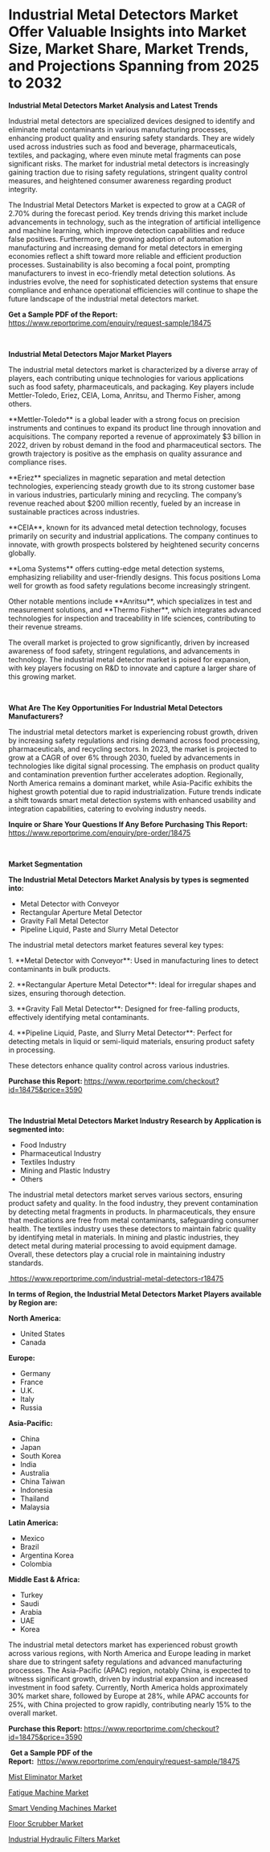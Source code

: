 <p><h1>Industrial Metal Detectors Market Offer Valuable Insights into Market Size, Market Share, Market Trends, and Projections Spanning from 2025 to 2032</h1></p><p><strong>Industrial Metal Detectors Market Analysis and Latest Trends</strong></p>
<p><p>Industrial metal detectors are specialized devices designed to identify and eliminate metal contaminants in various manufacturing processes, enhancing product quality and ensuring safety standards. They are widely used across industries such as food and beverage, pharmaceuticals, textiles, and packaging, where even minute metal fragments can pose significant risks. The market for industrial metal detectors is increasingly gaining traction due to rising safety regulations, stringent quality control measures, and heightened consumer awareness regarding product integrity.</p><p>The Industrial Metal Detectors Market is expected to grow at a CAGR of 2.70% during the forecast period. Key trends driving this market include advancements in technology, such as the integration of artificial intelligence and machine learning, which improve detection capabilities and reduce false positives. Furthermore, the growing adoption of automation in manufacturing and increasing demand for metal detectors in emerging economies reflect a shift toward more reliable and efficient production processes. Sustainability is also becoming a focal point, prompting manufacturers to invest in eco-friendly metal detection solutions. As industries evolve, the need for sophisticated detection systems that ensure compliance and enhance operational efficiencies will continue to shape the future landscape of the industrial metal detectors market.</p></p>
<p><strong>Get a Sample PDF of the Report:&nbsp;</strong> <a href="https://www.reportprime.com/enquiry/request-sample/18475?utm_campaign=16&utm_medium=2&utm_source=Github&utm_content=ia&utm_term=19032025&utm_id=industrial-metal-detectors">https://www.reportprime.com/enquiry/request-sample/18475</a></p>
<p>&nbsp;</p>
<p><strong>Industrial Metal Detectors Major Market Players</strong></p>
<p><p>The industrial metal detectors market is characterized by a diverse array of players, each contributing unique technologies for various applications such as food safety, pharmaceuticals, and packaging. Key players include Mettler-Toledo, Eriez, CEIA, Loma, Anritsu, and Thermo Fisher, among others.</p><p>**Mettler-Toledo** is a global leader with a strong focus on precision instruments and continues to expand its product line through innovation and acquisitions. The company reported a revenue of approximately $3 billion in 2022, driven by robust demand in the food and pharmaceutical sectors. The growth trajectory is positive as the emphasis on quality assurance and compliance rises.</p><p>**Eriez** specializes in magnetic separation and metal detection technologies, experiencing steady growth due to its strong customer base in various industries, particularly mining and recycling. The company’s revenue reached about $200 million recently, fueled by an increase in sustainable practices across industries.</p><p>**CEIA**, known for its advanced metal detection technology, focuses primarily on security and industrial applications. The company continues to innovate, with growth prospects bolstered by heightened security concerns globally.</p><p>**Loma Systems** offers cutting-edge metal detection systems, emphasizing reliability and user-friendly designs. This focus positions Loma well for growth as food safety regulations become increasingly stringent.</p><p>Other notable mentions include **Anritsu**, which specializes in test and measurement solutions, and **Thermo Fisher**, which integrates advanced technologies for inspection and traceability in life sciences, contributing to their revenue streams.</p><p>The overall market is projected to grow significantly, driven by increased awareness of food safety, stringent regulations, and advancements in technology. The industrial metal detector market is poised for expansion, with key players focusing on R&D to innovate and capture a larger share of this growing market.</p></p>
<p>&nbsp;</p>
<p><strong>What Are The Key Opportunities For Industrial Metal Detectors Manufacturers?</strong></p>
<p><p>The industrial metal detectors market is experiencing robust growth, driven by increasing safety regulations and rising demand across food processing, pharmaceuticals, and recycling sectors. In 2023, the market is projected to grow at a CAGR of over 6% through 2030, fueled by advancements in technologies like digital signal processing. The emphasis on product quality and contamination prevention further accelerates adoption. Regionally, North America remains a dominant market, while Asia-Pacific exhibits the highest growth potential due to rapid industrialization. Future trends indicate a shift towards smart metal detection systems with enhanced usability and integration capabilities, catering to evolving industry needs.</p></p>
<p><strong>Inquire or Share Your Questions If Any Before Purchasing This Report:</strong> <a href="https://www.reportprime.com/enquiry/pre-order/18475?utm_campaign=16&utm_medium=2&utm_source=Github&utm_content=ia&utm_term=19032025&utm_id=industrial-metal-detectors">https://www.reportprime.com/enquiry/pre-order/18475</a></p>
<p>&nbsp;</p>
<p><strong>Market Segmentation</strong></p>
<p><strong>The Industrial Metal Detectors Market Analysis by types is segmented into:</strong></p>
<p><ul><li>Metal Detector with Conveyor</li><li>Rectangular Aperture Metal Detector</li><li>Gravity Fall Metal Detector</li><li>Pipeline Liquid, Paste and Slurry Metal Detector</li></ul></p>
<p><p>The industrial metal detectors market features several key types: </p><p>1. **Metal Detector with Conveyor**: Used in manufacturing lines to detect contaminants in bulk products.</p><p>2. **Rectangular Aperture Metal Detector**: Ideal for irregular shapes and sizes, ensuring thorough detection.</p><p>3. **Gravity Fall Metal Detector**: Designed for free-falling products, effectively identifying metal contaminants.</p><p>4. **Pipeline Liquid, Paste, and Slurry Metal Detector**: Perfect for detecting metals in liquid or semi-liquid materials, ensuring product safety in processing. </p><p>These detectors enhance quality control across various industries.</p></p>
<p><strong>Purchase this Report:&nbsp;</strong><a href="https://www.reportprime.com/checkout?id=18475&price=3590&utm_campaign=16&utm_medium=2&utm_source=Github&utm_content=ia&utm_term=19032025&utm_id=industrial-metal-detectors">https://www.reportprime.com/checkout?id=18475&price=3590</a></p>
<p>&nbsp;</p>
<p><strong>The Industrial Metal Detectors Market Industry Research by Application is segmented into:</strong></p>
<p><ul><li>Food Industry</li><li>Pharmaceutical Industry</li><li>Textiles Industry</li><li>Mining and Plastic Industry</li><li>Others</li></ul></p>
<p><p>The industrial metal detectors market serves various sectors, ensuring product safety and quality. In the food industry, they prevent contamination by detecting metal fragments in products. In pharmaceuticals, they ensure that medications are free from metal contaminants, safeguarding consumer health. The textiles industry uses these detectors to maintain fabric quality by identifying metal in materials. In mining and plastic industries, they detect metal during material processing to avoid equipment damage. Overall, these detectors play a crucial role in maintaining industry standards.</p></p>
<p><a href="https://www.reportprime.com/industrial-metal-detectors-r18475?utm_campaign=16&utm_medium=2&utm_source=Github&utm_content=ia&utm_term=19032025&utm_id=industrial-metal-detectors">&nbsp;https://www.reportprime.com/industrial-metal-detectors-r18475</a></p>
<p><strong>In terms of Region, the Industrial Metal Detectors Market Players available by Region are:</strong></p>
<p>
    <p> <strong> North America: </strong>
        <ul>
            <li>United States</li>
            <li>Canada</li>
        </ul>
        </p> 
    <p> <strong> Europe: </strong>
        <ul>
            <li>Germany</li>
            <li>France</li>
            <li>U.K.</li>
            <li>Italy</li>
            <li>Russia</li>
        </ul>
        </p> 
    <p> <strong> Asia-Pacific: </strong>
        <ul>
            <li>China</li>
            <li>Japan</li>
            <li>South Korea</li>
            <li>India</li>
            <li>Australia</li>
            <li>China Taiwan</li>
            <li>Indonesia</li>
            <li>Thailand</li>
            <li>Malaysia</li>
        </ul>
        </p> 
    <p> <strong> Latin America: </strong>
        <ul>
            <li>Mexico</li>
            <li>Brazil</li>
            <li>Argentina Korea</li>
            <li>Colombia</li>
        </ul>
        </p> 
    <p> <strong> Middle East & Africa: </strong>
        <ul>
            <li>Turkey</li>
            <li>Saudi</li>
            <li>Arabia</li>
            <li>UAE</li>
            <li>Korea</li>
        </ul>
    </p>
    </p>
<p><p>The industrial metal detectors market has experienced robust growth across various regions, with North America and Europe leading in market share due to stringent safety regulations and advanced manufacturing processes. The Asia-Pacific (APAC) region, notably China, is expected to witness significant growth, driven by industrial expansion and increased investment in food safety. Currently, North America holds approximately 30% market share, followed by Europe at 28%, while APAC accounts for 25%, with China projected to grow rapidly, contributing nearly 15% to the overall market.</p></p>
<p><strong>Purchase this Report: </strong><a href="https://www.reportprime.com/checkout?id=18475&price=3590&utm_campaign=16&utm_medium=2&utm_source=Github&utm_content=ia&utm_term=19032025&utm_id=industrial-metal-detectors">https://www.reportprime.com/checkout?id=18475&price=3590</a></p>
<p>&nbsp;<strong>Get a Sample PDF of the Report:&nbsp;&nbsp;</strong><a href="https://www.reportprime.com/enquiry/request-sample/18475?utm_campaign=16&utm_medium=2&utm_source=Github&utm_content=ia&utm_term=19032025&utm_id=industrial-metal-detectors">https://www.reportprime.com/enquiry/request-sample/18475</a></p>
<p><strong></strong></p>
<p><p><a href="https://github.com/abedlagagica4/Market-Research-Report-List-1/blob/main/mist-eliminator-market.md?utm_campaign=16&utm_medium=2&utm_source=Github&utm_content=ia&utm_term=19032025&utm_id=industrial-metal-detectors">Mist Eliminator Market</a></p><p><a href="https://github.com/djibenesha/Market-Research-Report-List-1/blob/main/fatigue-machine-market.md?utm_campaign=16&utm_medium=2&utm_source=Github&utm_content=ia&utm_term=19032025&utm_id=industrial-metal-detectors">Fatigue Machine Market</a></p><p><a href="https://github.com/nibbsmantji/Market-Research-Report-List-1/blob/main/smart-vending-machines-market.md?utm_campaign=16&utm_medium=2&utm_source=Github&utm_content=ia&utm_term=19032025&utm_id=industrial-metal-detectors">Smart Vending Machines Market</a></p><p><a href="https://github.com/leehihkl/Market-Research-Report-List-1/blob/main/floor-scrubber-market.md?utm_campaign=16&utm_medium=2&utm_source=Github&utm_content=ia&utm_term=19032025&utm_id=industrial-metal-detectors">Floor Scrubber Market</a></p><p><a href="https://github.com/birbamanan03/Market-Research-Report-List-1/blob/main/industrial-hydraulic-filters-market.md?utm_campaign=16&utm_medium=2&utm_source=Github&utm_content=ia&utm_term=19032025&utm_id=industrial-metal-detectors">Industrial Hydraulic Filters Market</a></p></p>